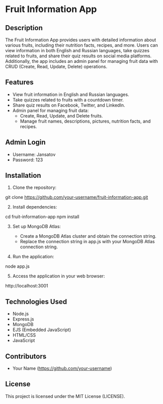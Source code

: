 # Fruit Information App

## Description

The Fruit Information App provides users with detailed information about various fruits, including their nutrition facts, recipes, and more. Users can view information in both English and Russian languages, take quizzes related to fruits, and share their quiz results on social media platforms. Additionally, the app includes an admin panel for managing fruit data with CRUD (Create, Read, Update, Delete) operations.

## Features

- View fruit information in English and Russian languages.
- Take quizzes related to fruits with a countdown timer.
- Share quiz results on Facebook, Twitter, and LinkedIn.
- Admin panel for managing fruit data:
  - Create, Read, Update, and Delete fruits.
  - Manage fruit names, descriptions, pictures, nutrition facts, and recipes.

## Admin Login

- Username: Jansatov
- Password: 123

## Installation

1. Clone the repository:

git clone https://github.com/your-username/fruit-information-app.git

2. Install dependencies:

cd fruit-information-app
npm install

3. Set up MongoDB Atlas:
   - Create a MongoDB Atlas cluster and obtain the connection string.
   - Replace the connection string in app.js with your MongoDB Atlas connection string.

4. Run the application:

node app.js

5. Access the application in your web browser:

http://localhost:3001

## Technologies Used

- Node.js
- Express.js
- MongoDB
- EJS (Embedded JavaScript)
- HTML/CSS
- JavaScript

## Contributors

- Your Name (https://github.com/your-username)

## License

This project is licensed under the MIT License (LICENSE).
